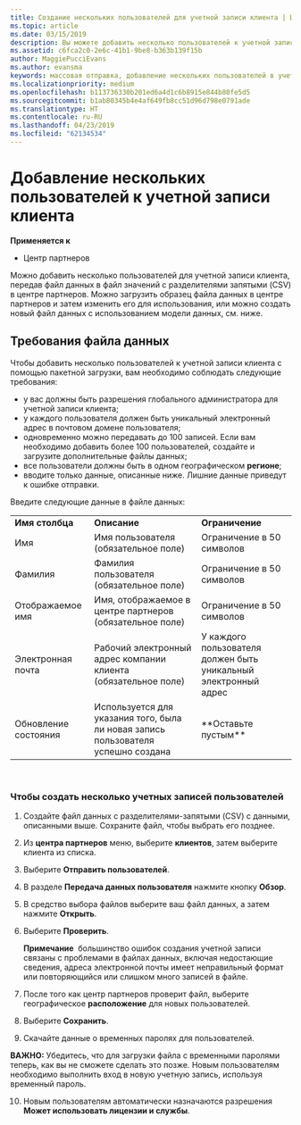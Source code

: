 ```yaml
---
title: Создание нескольких пользователей для учетной записи клиента | Центр партнеров
ms.topic: article
ms.date: 03/15/2019
description: Вы можете добавить несколько пользователей к учетной записи клиента одновременно, загрузив файл данных в формате CSV в Центр партнеров.
ms.assetid: c6fca2c0-2e6c-41b1-9be8-b363b139f15b
author: MaggiePucciEvans
ms.author: evansma
keywords: массовая отправка, добавление нескольких пользователей в учетную запись клиента, добавление пользователей клиента, массовая отправка пользователей клиента, учетная запись клиента, пользователи клиента, пользователи
ms.localizationpriority: medium
ms.openlocfilehash: b113736330b201ed6a4d1c6b8915e844b80fe5d5
ms.sourcegitcommit: b1ab80345b4e4af649fb8cc51d96d798e0791ade
ms.translationtype: HT
ms.contentlocale: ru-RU
ms.lasthandoff: 04/23/2019
ms.locfileid: "62134534"
---
```

# <a name="add-multiple-users-to-a-customer-account"></a>Добавление нескольких пользователей к учетной записи клиента

**Применяется к**

-  Центр партнеров

Можно добавить несколько пользователей для учетной записи клиента, передав файл данных в файл значений с разделителями запятыми (CSV) в центре партнеров. Можно загрузить образец файла данных в центре партнеров и затем изменить его для использования, или можно создать новый файл данных с использованием модели данных, см. ниже.

## <a href="" id="creatingtheimportcsvfile"></a>Требования файла данных


Чтобы добавить несколько пользователей к учетной записи клиента с помощью пакетной загрузки, вам необходимо соблюдать следующие требования:

-   у вас должны быть разрешения глобального администратора для учетной записи клиента;
-   у каждого пользователя должен быть уникальный электронный адрес в почтовом домене пользователя;
-   одновременно можно передавать до 100 записей. Если вам необходимо добавить более 100 пользователей, создайте и загрузите дополнительные файлы данных;
-   все пользователи должны быть в одном географическом **регионе**;
-   вводите только данные, описанные ниже. Лишние данные приведут к ошибке отправки.

Введите следующие данные в файле данных:

|                 |                                                                              |                                            |
|-----------------|------------------------------------------------------------------------------|--------------------------------------------|
| **Имя столбца** | **Описание**                                                              | **Ограничение**                             |
| Имя      | Имя пользователя (обязательное поле)                                           | Ограничение в 50 символов                         |
| Фамилия       | Фамилия пользователя (обязательное поле)                                            | Ограничение в 50 символов                         |
| Отображаемое имя    | Имя, отображаемое в центре партнеров (обязательное поле)                            | Ограничение в 50 символов                         |
| Электронная почта           | Рабочий электронный адрес компании клиента (обязательное поле)           | У каждого пользователя должен быть уникальный электронный адрес |
| Обновление состояния   | Используется для указания того, была ли новая запись пользователя успешно создана | \*\*Оставьте пустым\*\*                        |

 

### <a href="" id="createmultipleuseraccounts"></a>Чтобы создать несколько учетных записей пользователей

<a href="" id="creatingtheaccounts"></a>
1.  Создайте файл данных с разделителями-запятыми (CSV) с данными, описанными выше. Сохраните файл, чтобы выбрать его позднее.
2.  Из **центра партнеров** меню, выберите **клиентов**, затем выберите клиента из списка.
3.  Выберите **Отправить пользователей**.
4.  В разделе **Передача данных пользователя** нажмите кнопку **Обзор**.
5.  В средство выбора файлов выберите ваш файл данных, а затем нажмите **Открыть**.
6.  Выберите **Проверить**.

    **Примечание**  большинство ошибок создания учетной записи связаны с проблемами в файлах данных, включая недостающие сведения, адреса электронной почты имеет неправильный формат или повторяющийся или слишком много записей в файле.

7.  После того как центр партнеров проверит файл, выберите географическое **расположение** для новых пользователей.
8.  Выберите **Сохранить**.
9.  Скачайте данные о временных паролях для пользователей.

**ВАЖНО:** Убедитесь, что для загрузки файла с временными паролями теперь, как вы не сможете сделать это позже. Новым пользователям необходимо выполнить вход в новую учетную запись, используя временный пароль.

10. Новым пользователям автоматически назначаются разрешения **Может использовать лицензии и службы**. 

 

 



